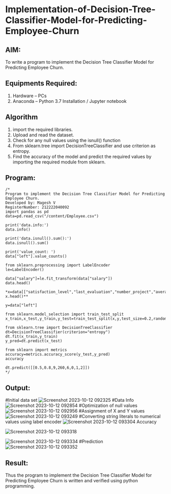 # Implementation-of-Decision-Tree-Classifier-Model-for-Predicting-Employee-Churn

## AIM:
To write a program to implement the Decision Tree Classifier Model for Predicting Employee Churn.

## Equipments Required:
1. Hardware – PCs
2. Anaconda – Python 3.7 Installation / Jupyter notebook

## Algorithm
1. import the required libraries.
2. Upload and read the dataset.
3. Check for any null values using the isnull() function
4. From sklearn.tree import DecisionTreeClassifier and use criterion as entropy.
5.  Find the accuracy of the model and predict the required values by importing the required
module from sklearn.

## Program:
```
/*
Program to implement the Decision Tree Classifier Model for Predicting Employee Churn.
Developed by: Magesh V
RegisterNumber: 212222040092
import pandas as pd
data=pd.read_csv("/content/Employee.csv")

print('data.info:')
data.info()

print('data.isnull().sum():')
data.isnull().sum()

print('value_count: ')
data["left"].value_counts()

from sklearn.preprocessing import LabelEncoder
le=LabelEncoder()

data["salary"]=le.fit_transform(data["salary"])
data.head()

*x=data[["satisfaction_level","last_evaluation","number_project","average_montly_hours","time_spend_company","Work_accident","promotion_last_5years","salary"]]
x.head()**

y=data["left"]

from sklearn.model_selection import train_test_split
x_train,x_test,y_train,y_test=train_test_split(x,y,test_size=0.2,random_state=100)

from sklearn.tree import DecisionTreeClassifier
dt=DecisionTreeClassifier(criterion="entropy")
dt.fit(x_train,y_train)
y_pred=dt.predict(x_test)

from sklearn import metrics
accuracy=metrics.accuracy_score(y_test,y_pred)
accuracy

dt.predict([[0.5,0.8,9,260,6,0,1,2]])
*/
```

## Output:
#Initial data set
![Screenshot 2023-10-12 092325](https://github.com/magesh534/Implementation-of-Decision-Tree-Classifier-Model-for-Predicting-Employee-Churn/assets/135577936/811c0f72-054a-4099-ba6e-ef782eeb36e5)
#Data Info
![Screenshot 2023-10-12 092854](https://github.com/magesh534/Implementation-of-Decision-Tree-Classifier-Model-for-Predicting-Employee-Churn/assets/135577936/7e480048-75aa-46c0-96bd-4defba482e34)
#Optimization of null values
![Screenshot 2023-10-12 092956](https://github.com/magesh534/Implementation-of-Decision-Tree-Classifier-Model-for-Predicting-Employee-Churn/assets/135577936/d88449d3-eaa4-40ea-b695-92e358955e5e)
#Assignment of X and Y values
![Screenshot 2023-10-12 093249](https://github.com/magesh534/Implementation-of-Decision-Tree-Classifier-Model-for-Predicting-Employee-Churn/assets/135577936/775406df-949b-439d-8a27-0c8425a24b54)
#Converting string literals to numerical values using label encoder
![Screenshot 2023-10-12 093304](https://github.com/magesh534/Implementation-of-Decision-Tree-Classifier-Model-for-Predicting-Employee-Churn/assets/135577936/5d8fde41-30a8-49fd-953c-acca1b09318c)
Accuracy

![Screenshot 2023-10-12 093318](https://github.com/magesh534/Implementation-of-Decision-Tree-Classifier-Model-for-Predicting-Employee-Churn/assets/135577936/bfe39807-23a7-4ffb-8243-04e8ab1c8833)

![Screenshot 2023-10-12 093334](https://github.com/magesh534/Implementation-of-Decision-Tree-Classifier-Model-for-Predicting-Employee-Churn/assets/135577936/c96f10c1-ea52-4589-b8f3-e6c70b1703ea)
#Prediction
![Screenshot 2023-10-12 093352](https://github.com/magesh534/Implementation-of-Decision-Tree-Classifier-Model-for-Predicting-Employee-Churn/assets/135577936/779e97fd-c1ad-4747-8ab0-dcfb6d7107d7)



## Result:
Thus the program to implement the  Decision Tree Classifier Model for Predicting Employee Churn is written and verified using python programming.

